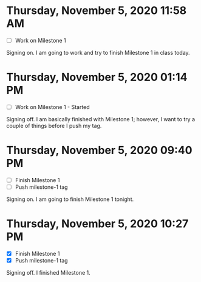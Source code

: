 # Thursday, November  5, 2020 11:58 AM
- [ ] Work on Milestone 1

Signing on. I am going to work and try to finish Milestone 1 in class today.

# Thursday, November  5, 2020 01:14 PM
- [ ] Work on Milestone 1 - Started

Signing off. I am basically finished with Milestone 1; however, I want to try a couple of things before I push my tag.

# Thursday, November  5, 2020 09:40 PM
- [ ] Finish Milestone 1
- [ ] Push milestone-1 tag

Signing on. I am going to finish Milestone 1 tonight.

# Thursday, November  5, 2020 10:27 PM
- [X] Finish Milestone 1
- [X] Push milestone-1 tag

Signing off. I finished Milestone 1.


